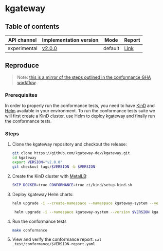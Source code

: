 # kgateway

## Table of contents

| API channel  | Implementation version                                                        | Mode    | Report                                                    |
|--------------|-------------------------------------------------------------------------------|---------|-----------------------------------------------------------|
| experimental | [v2.0.0](https://github.com/kgateway-dev/kgateway/releases/tag/v2.0.0) | default | [Link](./v2.0.0-report.yaml) |

## Reproduce

> Note: [this is a mirror of the steps outlined in the conformance GHA workflow](https://github.com/kgateway-dev/kgateway/blob/v2.0.0/.github/actions/kube-gateway-api-conformance-tests/action.yaml).

### Prerequisites

In order to properly run the conformance tests, you need to have [KinD](https://github.com/kubernetes-sigs/kind)
and [Helm](https://github.com/helm/helm) available in your environment.
To run the conformance tests suite we will first create a KinD cluster, use Helm to deploy kgateway and finally
run the conformance tests.

### Steps

1. Clone the kgateway repository and checkout the release:

   ```sh
   git clone https://github.com/kgateway-dev/kgateway.git
   cd kgateway
   export VERSION="v2.0.0"
   git checkout tags/$VERSION -b $VERSION
   ```

2. Create the KinD cluster with [MetalLB](https://metallb.io/):

   ```sh
   SKIP_DOCKER=true CONFORMANCE=true ci/kind/setup-kind.sh
   ```

3. Deploy kgateway Helm charts:
   ```sh
   helm upgrade -i --create-namespace --namespace kgateway-system --version $VERSION kgateway-crds oci://cr.kgateway.dev/kgateway-dev/charts/kgateway-crds

    helm upgrade -i --namespace kgateway-system --version $VERSION kgateway oci://cr.kgateway.dev/kgateway-dev/charts/kgateway
   ```

4. Run the conformance tests

   ```sh
   make conformance
   ```

5. View and verify the conformance report: `cat _test/conformance/$VERSION-report.yaml`